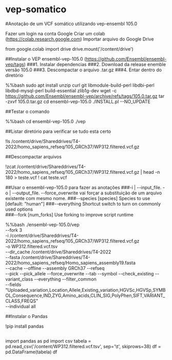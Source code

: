 # vep-somatico
#Anotação de um VCF somático utilizando vep-ensembl 105.0

Fazer um login na conta Google
Criar um colab (https://colab.research.google.com)
Importar arquivo do Google Drive

from google.colab import drive
drive.mount('/content/drive')

##Instalar o VEP ensembl-vep-105.0 (https://github.com/Ensembl/ensembl-vep/tags)
###1. Instalar dependencias 
###2. Download da release enemble versão 105.0
###3. Descompactar o arquivo .tar.gz
###4. Entar dentro do diretório

%%bash
sudo apt install unzip curl git libmodule-build-perl libdbi-perl libdbd-mysql-perl build-essential zlib1g-dev
wget -c https://github.com/Ensembl/ensembl-vep/archive/refs/tags/105.0.tar.gz
tar -zxvf 105.0.tar.gz
cd ensembl-vep-105.0
./INSTALL.pl --NO_UPDATE 

##Testar o comando

%%bash
cd ensembl-vep-105.0
./vep

##Listar diretório para verificar se tudo esta certo

!ls /content/drive/Shareddrives/T4-2022/homo_sapiens_refseq/105_GRCh37/WP312.filtered.vcf.gz

##Descompactar arquivos

!zcat  /content/drive/Shareddrives/T4-2022/homo_sapiens_refseq/105_GRCh37/WP312.filtered.vcf.gz | head -n 180 > teste.vcf
! cat teste.vcf

##Usar o ensembl-vep-105.0 para fazer as anotações
###-i | --input_file. -o | --output_file. --force_overwrite  vai forçar a substituição de um arquivo existente com mesmo nome.
###--species [species]    Species to use [default: "human"]
###--everything           Shortcut switch to turn on commonly used options   
###--fork [num_forks]     Use forking to improve script runtime


%%bash
./ensembl-vep-105.0/vep  \
  --fork 3 \
	-i /content/drive/Shareddrives/T4-2022/homo_sapiens_refseq/105_GRCh37/WP312.filtered.vcf.gz \
	-o WP312.filtered.vcf.tsv \
  --dir_cache /content/drive/Shareddrives/T4-2022 \
  --fasta /content/drive/Shareddrives/T4-2022/homo_sapiens_refseq/Homo_sapiens_assembly19.fasta \
  --cache --offline --assembly GRCh37 --refseq  \
	--pick --pick_allele --force_overwrite --tab --symbol --check_existing --variant_class --everything --filter_common \
  --fields "Uploaded_variation,Location,Allele,Existing_variation,HGVSc,HGVSp,SYMBOL,Consequence,IND,ZYG,Amino_acids,CLIN_SIG,PolyPhen,SIFT,VARIANT_CLASS,FREQS" \
  --individual all
  
  ##Instalar o Pandas
  
  !pip install pandas
  
  ##
  
import pandas as pd
import csv
tabela = pd.read_csv('/content/WP312.filtered.vcf.tsv', sep='\t', skiprows=38)
df = pd.DataFrame(tabela)
df
  
  
  
  
  
  
  
  
  
  
  

